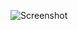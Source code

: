 ![Screenshot](https://raw.githubusercontent.com/Cryakl/Ultimate-RAT-Collection/refs/heads/main/Nitol/%e4%b8%87%e4%b8%96%e8%bd%ae%e5%9b%9eDDOS-Win%e9%9b%86%e7%be%a4%e7%ab%af6/Screenshot.png)
